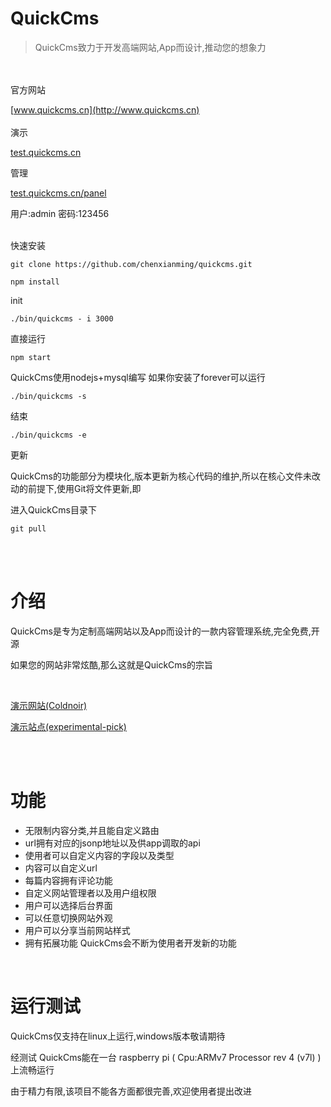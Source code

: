 # QuickCms

>QuickCms致力于开发高端网站,App而设计,推动您的想象力
<br />
<br />
官方网站

[www.quickcms.cn](http://www.quickcms.cn)
<br />
<br />
演示

[test.quickcms.cn](http://test.quickcms.cn/)

管理

[test.quickcms.cn/panel](http://test.quickcms.cn/panel)

用户:admin 密码:123456
<br /><br />

快速安装
    
    git clone https://github.com/chenxianming/quickcms.git
    
    npm install
    
init

    ./bin/quickcms - i 3000
    
直接运行

    npm start
    

QuickCms使用nodejs+mysql编写
如果你安装了forever可以运行

    ./bin/quickcms -s


结束

    ./bin/quickcms -e
    
更新

QuickCms的功能部分为模块化,版本更新为核心代码的维护,所以在核心文件未改动的前提下,使用Git将文件更新,即

进入QuickCms目录下

    git pull


<br />
<br />

# 介绍

QuickCms是专为定制高端网站以及App而设计的一款内容管理系统,完全免费,开源

如果您的网站非常炫酷,那么这就是QuickCms的宗旨

<br />

[演示网站(Coldnoir)](http://www.coldnoir.com/)

[演示站点(experimental-pick)](http://experimental-pick.coldnoir.com/)

<br /><br />

# 功能

* 无限制内容分类,并且能自定义路由
* url拥有对应的jsonp地址以及供app调取的api
* 使用者可以自定义内容的字段以及类型
* 内容可以自定义url
* 每篇内容拥有评论功能
* 自定义网站管理者以及用户组权限
* 用户可以选择后台界面
* 可以任意切换网站外观
* 用户可以分享当前网站样式
* 拥有拓展功能 QuickCms会不断为使用者开发新的功能

<br />

# 运行测试

QuickCms仅支持在linux上运行,windows版本敬请期待

经测试 QuickCms能在一台 raspberry pi ( Cpu:ARMv7 Processor rev 4 (v7l) ) 上流畅运行


由于精力有限,该项目不能各方面都很完善,欢迎使用者提出改进